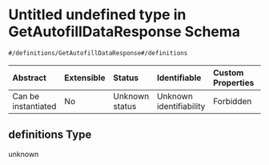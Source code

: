 # Untitled undefined type in GetAutofillDataResponse Schema

```txt
#/definitions/GetAutofillDataResponse#/definitions
```



| Abstract            | Extensible | Status         | Identifiable            | Custom Properties | Additional Properties | Access Restrictions | Defined In                                                                                                      |
| :------------------ | :--------- | :------------- | :---------------------- | :---------------- | :-------------------- | :------------------ | :-------------------------------------------------------------------------------------------------------------- |
| Can be instantiated | No         | Unknown status | Unknown identifiability | Forbidden         | Allowed               | none                | [response.getAutofillData.schema.json\*](../../out/response.getAutofillData.schema.json "open original schema") |

## definitions Type

unknown
